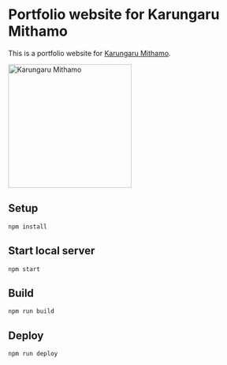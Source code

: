 # Portfolio website for Karungaru Mithamo

This is a portfolio website for [Karungaru Mithamo](https://mithamovictor.github.io).

<img src="https://github.com/mithamovictor/portfolio_site/blob/master/public/img/vic.png" width="250" alt="Karungaru Mithamo" text/>

## Setup

```
npm install
```

## Start local server

```
npm start
```

## Build

```
npm run build
```

## Deploy

```
npm run deploy
```
